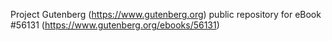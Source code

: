 Project Gutenberg (https://www.gutenberg.org) public repository for
eBook #56131 (https://www.gutenberg.org/ebooks/56131)
